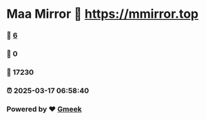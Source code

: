 # Maa Mirror :link: https://mmirror.top 
### :page_facing_up: [6](https://mmirror.top/tag.html) 
### :speech_balloon: 0 
### :hibiscus: 17230 
### :alarm_clock: 2025-03-17 06:58:40 
### Powered by :heart: [Gmeek](https://github.com/Meekdai/Gmeek)
